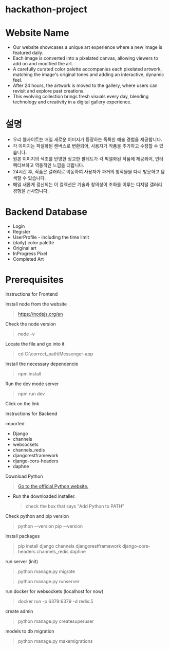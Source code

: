 ﻿# hackathon-project

# Website Name

- Our website showcases a unique art experience where a new image is featured daily.
- Each image is converted into a pixelated canvas, allowing viewers to add on and modified the art.
- A carefully curated color palette accompanies each pixelated artwork, matching the image's original tones and adding an interactive, dynamic feel.
- After 24 hours, the artwork is moved to the gallery, where users can revisit and explore past creations.
- This evolving collection brings fresh visuals every day, blending technology and creativity in a digital gallery experience.

# 설명

- 우리 웹사이트는 매일 새로운 이미지가 등장하는 독특한 예술 경험을 제공합니다.
- 각 이미지는 픽셀화된 캔버스로 변환되어, 사용자가 작품을 추가하고 수정할 수 있습니다.
- 원본 이미지의 색조를 반영한 정교한 팔레트가 각 픽셀화된 작품에 제공되어, 인터랙티브하고 역동적인 느낌을 더합니다.
- 24시간 후, 작품은 갤러리로 이동하여 사용자가 과거의 창작물을 다시 방문하고 탐색할 수 있습니다.
- 매일 새롭게 갱신되는 이 컬렉션은 기술과 창의성이 조화를 이루는 디지털 갤러리 경험을 선사합니다.

# Backend Database

- Login
- Register
- UserProfile - including the time limit
- (daily) color palette
- Original art
- InProgress Pixel
- Completed Art

# Prerequisites

Instructions for Frontend

Install node from the website

> https://nodejs.org/en

Check the node version

> node -v

Locate the file and go into it

> cd C:\correct_path\Messenger-app

Install the necessary dependencie

> npm install

Run the dev mode server

> npm run dev

Click on the link

Instructions for Backend

imported

- Django
- channels
- websockets
- channels_redis
- djangorestframework
- django-cors-headers
- daphne

Download Python

> [Go to the official Python website.](https://www.python.org/downloads/)

- Run the downloaded installer.
  > check the box that says "Add Python to PATH"

Check python and pip version

> python --version
> pip --version

Install packages

> pip install django channels djangorestframework django-cors-headers channels_redis daphne

run server (init)

> python manage.py migrate

> python manage.py runserver

run docker for websockets (localhost for now)

> docker run -p 6379:6379 -d redis:5

create admin

> python manage.py createsuperuser

models to db migration

> python manage.py makemigrations

